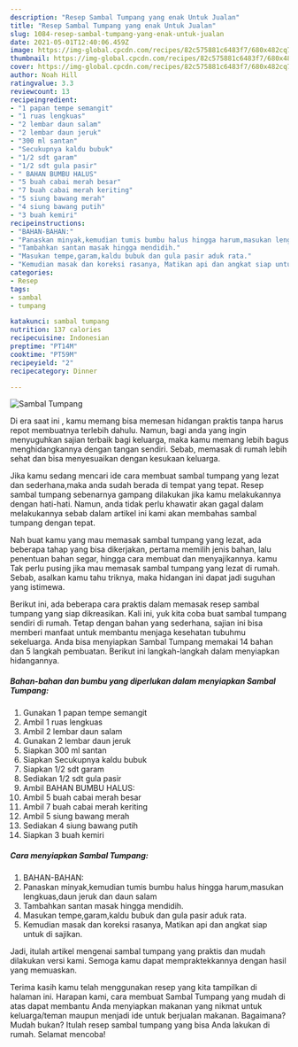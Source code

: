 ```yaml
---
description: "Resep Sambal Tumpang yang enak Untuk Jualan"
title: "Resep Sambal Tumpang yang enak Untuk Jualan"
slug: 1084-resep-sambal-tumpang-yang-enak-untuk-jualan
date: 2021-05-01T12:40:06.459Z
image: https://img-global.cpcdn.com/recipes/82c575881c6483f7/680x482cq70/sambal-tumpang-foto-resep-utama.jpg
thumbnail: https://img-global.cpcdn.com/recipes/82c575881c6483f7/680x482cq70/sambal-tumpang-foto-resep-utama.jpg
cover: https://img-global.cpcdn.com/recipes/82c575881c6483f7/680x482cq70/sambal-tumpang-foto-resep-utama.jpg
author: Noah Hill
ratingvalue: 3.3
reviewcount: 13
recipeingredient:
- "1 papan tempe semangit"
- "1 ruas lengkuas"
- "2 lembar daun salam"
- "2 lembar daun jeruk"
- "300 ml santan"
- "Secukupnya kaldu bubuk"
- "1/2 sdt garam"
- "1/2 sdt gula pasir"
- " BAHAN BUMBU HALUS"
- "5 buah cabai merah besar"
- "7 buah cabai merah keriting"
- "5 siung bawang merah"
- "4 siung bawang putih"
- "3 buah kemiri"
recipeinstructions:
- "BAHAN-BAHAN:"
- "Panaskan minyak,kemudian tumis bumbu halus hingga harum,masukan lengkuas,daun jeruk dan daun salam"
- "Tambahkan santan masak hingga mendidih."
- "Masukan tempe,garam,kaldu bubuk dan gula pasir aduk rata."
- "Kemudian masak dan koreksi rasanya, Matikan api dan angkat siap untuk di sajikan."
categories:
- Resep
tags:
- sambal
- tumpang

katakunci: sambal tumpang 
nutrition: 137 calories
recipecuisine: Indonesian
preptime: "PT14M"
cooktime: "PT59M"
recipeyield: "2"
recipecategory: Dinner

---
```



![Sambal Tumpang](https://img-global.cpcdn.com/recipes/82c575881c6483f7/680x482cq70/sambal-tumpang-foto-resep-utama.jpg)

Di era  saat ini , kamu memang bisa memesan hidangan praktis tanpa harus repot membuatnya terlebih dahulu. Namun, bagi anda yang ingin menyuguhkan sajian terbaik bagi keluarga, maka kamu memang lebih bagus menghidangkannya dengan tangan sendiri. Sebab, memasak di rumah lebih sehat dan bisa menyesuaikan dengan kesukaan keluarga.

Jika kamu sedang mencari ide cara membuat sambal tumpang yang lezat dan sederhana,maka anda sudah berada di tempat yang tepat. Resep sambal tumpang  sebenarnya gampang dilakukan jika kamu melakukannya dengan hati-hati. Namun, anda tidak perlu khawatir akan gagal dalam melakukannya 
sebab dalam artikel ini kami akan membahas sambal tumpang dengan tepat.  



Nah buat kamu yang mau memasak sambal tumpang yang lezat, ada beberapa tahap yang bisa dikerjakan, pertama memilih jenis bahan, lalu penentuan bahan segar, hingga cara membuat dan menyajikannya. kamu Tak perlu pusing jika mau memasak sambal tumpang yang lezat di rumah. Sebab, asalkan kamu  tahu triknya, maka hidangan ini dapat jadi suguhan yang istimewa.

Berikut ini, ada beberapa cara praktis  dalam memasak resep sambal tumpang yang siap dikreasikan. Kali ini, yuk kita coba buat sambal tumpang sendiri di rumah. Tetap dengan bahan yang sederhana, sajian ini bisa memberi manfaat untuk membantu menjaga kesehatan tubuhmu sekeluarga. Anda bisa menyiapkan Sambal Tumpang memakai 14 bahan dan 5 langkah pembuatan. Berikut ini langkah-langkah dalam menyiapkan hidangannya.

<!--inarticleads1-->

##### Bahan-bahan dan bumbu yang diperlukan dalam menyiapkan Sambal Tumpang:

1. Gunakan 1 papan tempe semangit
1. Ambil 1 ruas lengkuas
1. Ambil 2 lembar daun salam
1. Gunakan 2 lembar daun jeruk
1. Siapkan 300 ml santan
1. Siapkan Secukupnya kaldu bubuk
1. Siapkan 1/2 sdt garam
1. Sediakan 1/2 sdt gula pasir
1. Ambil  BAHAN BUMBU HALUS:
1. Ambil 5 buah cabai merah besar
1. Ambil 7 buah cabai merah keriting
1. Ambil 5 siung bawang merah
1. Sediakan 4 siung bawang putih
1. Siapkan 3 buah kemiri




<!--inarticleads2-->

##### Cara menyiapkan Sambal Tumpang:

1. BAHAN-BAHAN:
1. Panaskan minyak,kemudian tumis bumbu halus hingga harum,masukan lengkuas,daun jeruk dan daun salam
1. Tambahkan santan masak hingga mendidih.
1. Masukan tempe,garam,kaldu bubuk dan gula pasir aduk rata.
1. Kemudian masak dan koreksi rasanya, Matikan api dan angkat siap untuk di sajikan.




Jadi, itulah artikel mengenai  sambal tumpang  yang praktis dan mudah dilakukan versi kami. Semoga kamu dapat mempraktekkannya dengan hasil yang memuaskan. 

Terima kasih kamu telah menggunakan resep yang kita tampilkan di halaman ini. Harapan kami, cara membuat  Sambal Tumpang yang mudah di atas dapat membantu Anda menyiapkan makanan yang nikmat untuk keluarga/teman maupun menjadi ide untuk berjualan makanan. Bagaimana? Mudah bukan? Itulah resep sambal tumpang yang bisa Anda lakukan di rumah. Selamat mencoba!

